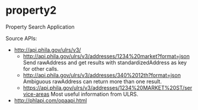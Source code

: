 # property2
Property Search Application

Source APIs:
- http://api.phila.gov/ulrs/v3/
    - http://api.phila.gov/ulrs/v3/addresses/1234%20market?format=json
      Send rawAddress and get results with standardizedAddress as key for other calls.
    - http://api.phila.gov/ulrs/v3/addresses/340%2012th?format=json
      Ambiguous rawAddress can return more than one result.
    - https://api.phila.gov/ulrs/v3/addresses/1234%20MARKET%20ST/service-areas
      Most useful information from ULRS.
- http://phlapi.com/opaapi.html
